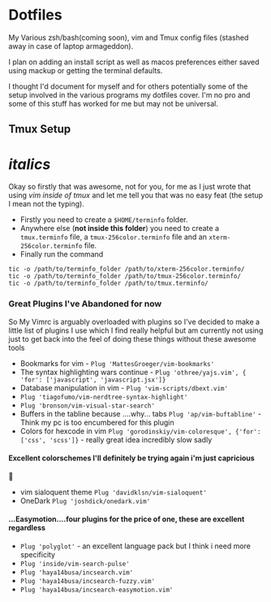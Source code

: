 # Dotfiles
My Various zsh/bash(coming soon), vim and Tmux config files (stashed away in case of laptop armageddon).

I plan on adding an install script as well as macos preferences either saved using mackup or getting the terminal defaults.


I thought I'd document for myself and for others potentially some of the setup
involved in the various programs my dotfiles cover. I'm no pro and some of
this stuff has worked for me but may not be universal.
## Tmux Setup

*italics*
===
Okay so firstly that was awesome, not for you, for me as I just wrote that
using *vim inside of tmux* and let me tell you that was no easy feat (the
setup I mean not the typing).

* Firstly you need to create a `$HOME/terminfo` folder.
* Anywhere else (**not inside this folder**) you need to create a `tmux.terminfo`
    file, a `tmux-256color.terminfo` file and an `xterm-256color.terminfo` file.
* Finally run the command 
```
tic -o /path/to/terminfo_folder /path/to/xterm-256color.terminfo/
tic -o /path/to/terminfo_folder /path/to/tmux-256color.terminfo/
tic -o /path/to/terminfo_folder /path/to/tmux.terminfo/
```

### Great Plugins I've Abandoned for now
So My Vimrc is arguably overloaded with plugins so I've decided to make
a little list of plugins I use which I find really helpful but am currently
not using just to get back into the feel of doing these things without these
awesome tools

* Bookmarks for vim - `Plug 'MattesGroeger/vim-bookmarks'`
* The syntax highlighting wars continue - `Plug 'othree/yajs.vim', { 'for': ['javascript', 'javascript.jsx']}`
* Database manipulation in vim - `Plug 'vim-scripts/dbext.vim'`
* `Plug 'tiagofumo/vim-nerdtree-syntax-highlight'`
* `Plug 'bronson/vim-visual-star-search'`
*  Buffers in the tabline because ....why... tabs  `Plug 'ap/vim-buftabline'` - Think my pc is too encumbered for this plugin
* Colors for hexcode in vim `Plug 'gorodinskiy/vim-coloresque', {'for': ['css', 'scss']}` - really great idea incredibly slow sadly
#### Excellent colorschemes I'll definitely be trying again i'm just capricious
:shrug:
* vim sialoquent theme  `Plug 'davidklsn/vim-sialoquent'`
* OneDark  `Plug 'joshdick/onedark.vim'`

#### ...Easymotion....four plugins for the price of one, these are excellent regardless
* `Plug 'polyglot'` - an excellent language pack but I think i need more
  specificity
* `Plug 'inside/vim-search-pulse'`
* `Plug 'haya14busa/incsearch.vim'`
* `Plug 'haya14busa/incsearch-fuzzy.vim'`
* `Plug 'haya14busa/incsearch-easymotion.vim'`
